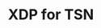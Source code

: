 ---
categories:
- bkk19
description: '> ne of the challenging tasks of TSN (Time-Sensitive Networking) is
  it’s low latency and bounded jitter strict requirements. Although XDP (eXpress Data
  Path) does not offer any jitter guarantees it offers significantly lower latency,
  by offloading traffic off the kernel and directly into user-space sockets (AF_XDP),
  compared to the linux kernel network stack. This talk is about a brief XDP introduction
  and the latency numbers we got on our initial tests.'
future_image:
  featured: 'true'
  path: /assets/images/featured-images/bkk19/BKK19-119.png
session_attendee_num: '3'
session_id: BKK19-119
session_room: 'Keynote Room (World Ballroom BC) '
session_slot:
  end_time: '2019-04-01 16:55:00'
  start_time: '2019-04-01 16:30:00'
session_speakers:
- speaker_bio: '> Linux kernel developer with a taste for networking and performance'
  speaker_company: Linaro
  speaker_image: /assets/images/speakers/bkk19/ilias-apalodimas.jpg
  speaker_location: ''
  speaker_name: Ilias Apalodimas
  speaker_position: Tech Lead
  speaker_username: ilias.apalodimas
session_track: IoT Fog/Gateway/Edge Computing
tag: session
tags:
- Linux Kernel
- Networking
title: XDP for TSN
---